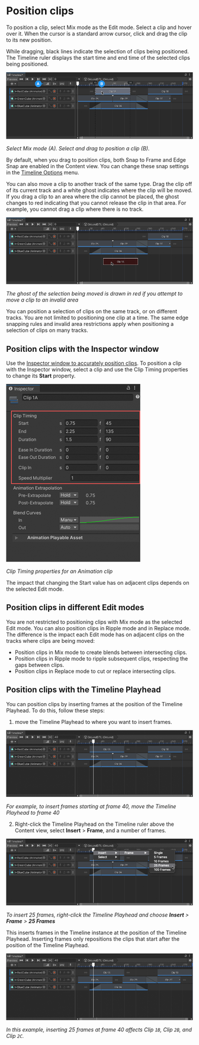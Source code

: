 # Position clips

To position a clip, select Mix mode as the Edit mode. Select a clip and hover over it. When the cursor is a standard arrow cursor, click and drag the clip to its new position.

While dragging, black lines indicate the selection of clips being positioned. The Timeline ruler displays the start time and end time of the selected clips being positioned.

![](images/tl-clip-mix-positioning.png)

_Select Mix mode (A). Select and drag to position a clip (B)._

By default, when you drag to position clips, both Snap to Frame and Edge Snap are enabled in the Content view. You can change these snap settings in the [Timeline Options](tl-options.md) menu.

You can also move a clip to another track of the same type. Drag the clip off of its current track and a white ghost indicates where the clip will be moved. If you drag a clip to an area where the clip cannot be placed, the ghost changes to red indicating that you cannot release the clip in that area. For example, you cannot drag a clip where there is no track.

![](images/tl-clip-position-invalid.png)

_The ghost of the selection being moved is drawn in red if you attempt to move a clip to an invalid area_

You can position a selection of clips on the same track, or on different tracks. You are not limited to positioning one clip at a time. The same edge snapping rules and invalid area restrictions apply when positioning a selection of clips on many tracks.

## Position clips with the Inspector window

Use the [Inspector window to accurately position clips](insp-clip.md). To position a clip with the Inspector window, select a clip and use the Clip Timing properties to change its **Start** property.

![](images/insp-clip-anim-timing.png)

_Clip Timing properties for an Animation clip_

The impact that changing the Start value has on adjacent clips depends on the selected Edit mode.

## Position clips in different Edit modes

You are not restricted to positioning clips with Mix mode as the selected Edit mode. You can also position clips in Ripple mode and in Replace mode. The difference is the impact each Edit mode has on adjacent clips on the tracks where clips are being moved:

* Position clips in Mix mode to create blends between intersecting clips.
* Position clips in Ripple mode to ripple subsequent clips, respecting the gaps between clips.
* Position clips in Replace mode to cut or replace intersecting clips.

## Position clips with the Timeline Playhead

You can position clips by inserting frames at the position of the Timeline Playhead. To do this, follow these steps:

1. move the Timeline Playhead to where you want to insert frames.

  ![](images/tl-playhead-insert-before.png)

  _For example, to insert frames starting at frame 40, move the Timeline Playhead to frame 40_

2. Right-click the Timeline Playhead on the Timeline ruler above the Content view, select **Insert** &gt; **Frame**, and a number of frames.

  ![](images/tl-playhead-insert-menu.png)

  _To insert 25 frames, right-click the Timeline Playhead and choose **Insert** &gt; **Frame** &gt; **25 Frames**_

  This inserts frames in the Timeline instance at the position of the Timeline Playhead. Inserting frames only repositions the clips that start after the position of the Timeline Playhead.

  ![](images/tl-playhead-insert-25-after.png)

  _In this example, inserting 25 frames at frame 40 affects Clip `1B`, Clip `2B`, and Clip `2C`._
